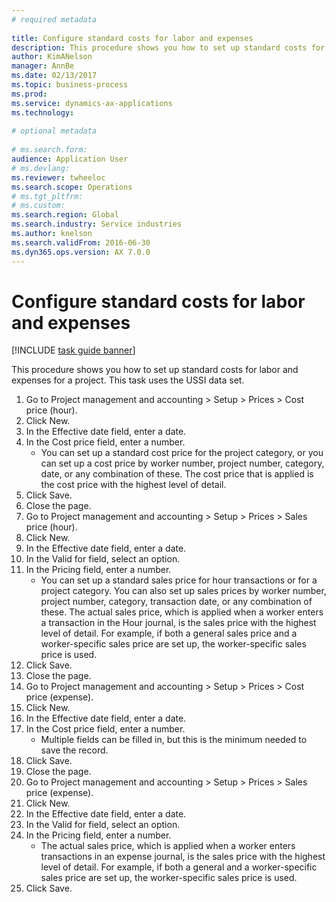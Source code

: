 ```yaml
--- 
# required metadata 
 
title: Configure standard costs for labor and expenses
description: This procedure shows you how to set up standard costs for labor and expenses for a project. 
author: KimANelson
manager: AnnBe 
ms.date: 02/13/2017
ms.topic: business-process 
ms.prod:  
ms.service: dynamics-ax-applications 
ms.technology:  
 
# optional metadata 
 
# ms.search.form:   
audience: Application User 
# ms.devlang:  
ms.reviewer: twheeloc
ms.search.scope: Operations 
# ms.tgt_pltfrm:  
# ms.custom:  
ms.search.region: Global
ms.search.industry: Service industries
ms.author: knelson
ms.search.validFrom: 2016-06-30 
ms.dyn365.ops.version: AX 7.0.0 
---
```

# Configure standard costs for labor and expenses

[!INCLUDE [task guide banner](../../includes/task-guide-banner.md)]

This procedure shows you how to set up standard costs for labor and expenses for a project. This task uses the USSI data set.

1. Go to Project management and accounting > Setup > Prices > Cost price (hour).
2. Click New.
3. In the Effective date field, enter a date.
4. In the Cost price field, enter a number.
    * You can set up a standard cost price for the project category, or you can set up a cost price by worker number, project number, category, date, or any combination of these. The cost price that is applied is the cost price with the highest level of detail.  
5. Click Save.
6. Close the page.
7. Go to Project management and accounting > Setup > Prices > Sales price (hour).
8. Click New.
9. In the Effective date field, enter a date.
10. In the Valid for field, select an option.
11. In the Pricing field, enter a number.
    * You can set up a standard sales price for hour transactions or for a project category. You can also set up sales prices by worker number, project number, category, transaction date, or any combination of these. The actual sales price, which is applied when a worker enters a transaction in the Hour journal, is the sales price with the highest level of detail. For example, if both a general sales price and a worker-specific sales price are set up, the worker-specific sales price is used.  
12. Click Save.
13. Close the page.
14. Go to Project management and accounting > Setup > Prices > Cost price (expense).
15. Click New.
16. In the Effective date field, enter a date.
17. In the Cost price field, enter a number.
    * Multiple fields can be filled in, but this is the minimum needed to save the record.  
18. Click Save.
19. Close the page.
20. Go to Project management and accounting > Setup > Prices > Sales price (expense).
21. Click New.
22. In the Effective date field, enter a date.
23. In the Valid for field, select an option.
24. In the Pricing field, enter a number.
    * The actual sales price, which is applied when a worker enters transactions in an expense journal, is the sales price with the highest level of detail. For example, if both a general and a worker-specific sales price are set up, the worker-specific sales price is used.  
25. Click Save.

